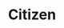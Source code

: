 ---
layout: credit-info
headerstatus: shunk-header
title: Citizen
iden: citizen
weight: 12
thumbnail: /assets/img/credits-grid/citizen.jpg
image: /assets/img/credits-grid/opengraph/citizen.jpg
image_size: 3
category: credits
type: TV Series
year: 2013
role: Composer
imdb: http://www.imdb.com/title/tt2400066
soundcloud: https://w.soundcloud.com/player/?url=https%3A//api.soundcloud.com/tracks/134764617&amp;color=ff5500&amp;auto_play=false&amp;hide_related=false&amp;show_comments=true&amp;show_user=false&amp;show_reposts=false
genre: Action/Thriller
director: Matthew Campbell
synopsis: Agent Fleur is scared. Her partner is being chased and hunted by men in black suits. Unable to save him, she watches as he is taken down and they insert a mysterious chip into the back of his skull.
---